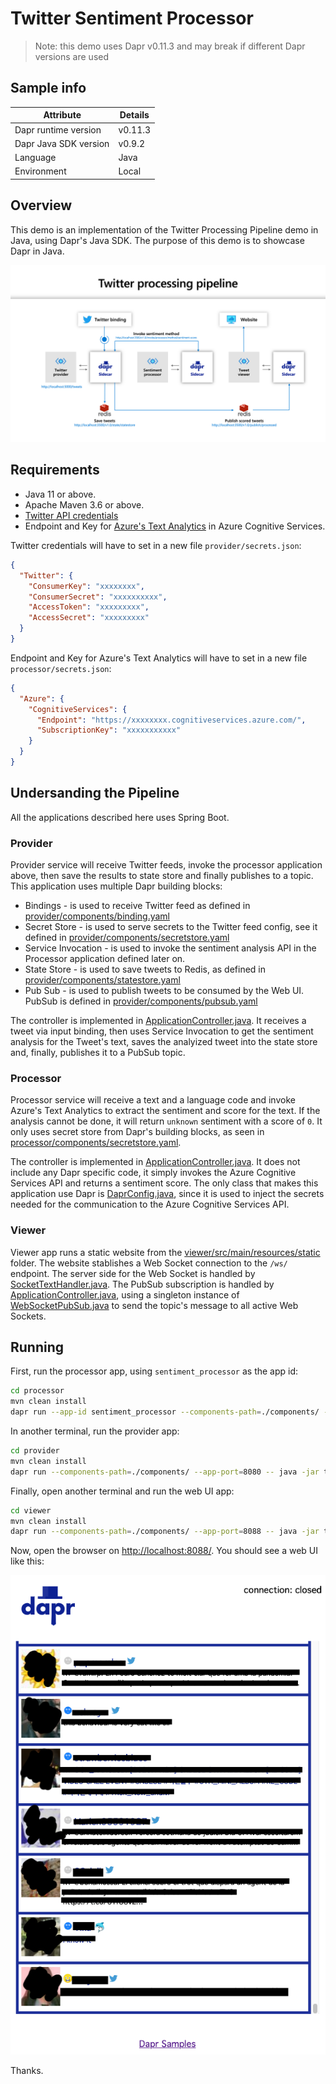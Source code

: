 # Twitter Sentiment Processor

>Note: this demo uses Dapr v0.11.3 and may break if different Dapr versions are used

## Sample info
| Attribute | Details |
|--------|--------|
| Dapr runtime version | v0.11.3 |
| Dapr Java SDK version | v0.9.2 |
| Language | Java | 
| Environment | Local |

## Overview

This demo is an implementation of the Twitter Processing Pipeline demo in Java, using Dapr's Java SDK. The purpose of this demo is to showcase Dapr in Java.

![Overview](overview.png)

## Requirements

* Java 11 or above.
* Apache Maven 3.6 or above.
* [Twitter API credentials](https://developer.twitter.com/en/docs/basics/getting-started)
* Endpoint and Key for [Azure's Text Analytics](https://azure.microsoft.com/en-us/services/cognitive-services/text-analytics/) in Azure Cognitive Services.

Twitter credentials will have to set in a new file `provider/secrets.json`:

```json
{
  "Twitter": {
    "ConsumerKey": "xxxxxxxx",
    "ConsumerSecret": "xxxxxxxxxx",
    "AccessToken": "xxxxxxxxx",
    "AccessSecret": "xxxxxxxxx"
  }
}
```

Endpoint and Key for Azure's Text Analytics will have to set in a new file `processor/secrets.json`:

```json
{
  "Azure": {
    "CognitiveServices": {
      "Endpoint": "https://xxxxxxxx.cognitiveservices.azure.com/",
      "SubscriptionKey": "xxxxxxxxxxx"
    }
  }
}
```

## Undersanding the Pipeline

All the applications described here uses Spring Boot.

### Provider

Provider service will receive Twitter feeds, invoke the processor application above, then save the results to state store and finally publishes to a topic. This application uses multiple Dapr building blocks:

* Bindings - is used to receive Twitter feed as defined in [provider/components/binding.yaml](provider/components/binding.yaml)
* Secret Store - is used to serve secrets to the Twitter feed config, see it defined in [provider/components/secretstore.yaml](provider/components/secretstore.yaml)
* Service Invocation - is used to invoke the sentiment analysis API in the Processor application defined later on.
* State Store - is used to save tweets to Redis, as defined in [provider/components/statestore.yaml](provider/components/statestore.yaml)
* Pub Sub - is used to publish tweets to be consumed by the Web UI. PubSub is defined in [provider/components/pubsub.yaml](provider/components/pubsub.yaml)

The controller is implemented in [ApplicationController.java](provider/src/main/java/io/dapr/apps/twitter/processor/ApplicationController.java). It receives a tweet via input binding, then uses Service Invocation to get the sentiment analysis for the Tweet's text, saves the analyized tweet into the state store and, finally, publishes it to a PubSub topic.

### Processor

Processor service will receive a text and a language code and invoke Azure's Text Analytics to extract the sentiment and score for the text. If the analysis cannot be done, it will return `unknown` sentiment with a score of `0`. It only uses secret store from Dapr's building blocks, as seen in [processor/components/secretstore.yaml](processor/components/secretstore.yaml).

The controller is implemented in [ApplicationController.java](processor/src/main/java/io/dapr/apps/twitter/processor/ApplicationController.java). It does not include any Dapr specific code, it simply invokes the Azure Cognitive Services API and returns a sentiment score. The only class that makes this application use Dapr is [DaprConfig.java](processor/src/main/java/io/dapr/apps/twitter/processor/DaprConfig.java), since it is used to inject the secrets needed for the communication to the Azure Cognitive Services API.

### Viewer

Viewer app runs a static website from the [viewer/src/main/resources/static](viewer/src/main/resources/static) folder. The website stablishes a Web Socket connection to the `/ws/` endpoint. The server side for the Web Socket is handled by [SocketTextHandler.java](viewer/src/main/java/io/dapr/apps/twitter/viewer/SocketTextHandler.java). The PubSub subscription is handled by [ApplicationController.java](viewer/src/main/java/io/dapr/apps/twitter/processor/ApplicationController.java), using a singleton instance of [WebSocketPubSub.java](viewer/src/main/java/io/dapr/apps/twitter/processor/WebSocketPubSub.java) to send the topic's message to all active Web Sockets.

## Running

First, run the processor app, using `sentiment_processor` as the app id:
```sh
cd processor
mvn clean install
dapr run --app-id sentiment_processor --components-path=./components/ --app-port=8081 -- java -jar target/app.jar
```

In another terminal, run the provider app:
```sh
cd provider
mvn clean install
dapr run --components-path=./components/ --app-port=8080 -- java -jar target/app.jar
```

Finally, open another terminal and run the web UI app:
```sh
cd viewer
mvn clean install
dapr run --components-path=./components/ --app-port=8088 -- java -jar target/app.jar
```

Now, open the browser on [http://localhost:8088/](http://localhost:8088/). You should see a web UI like this:

![Web UI](ui.png)

Thanks.